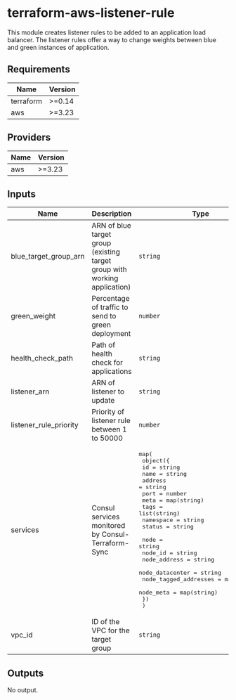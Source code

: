 # terraform-aws-listener-rule

This module creates listener rules to be added to
an application load balancer. The listener rules offer a way to
change weights between blue and green instances of application.

## Requirements

| Name | Version |
|------|---------|
| terraform | >=0.14 |
| aws | >=3.23 |

## Providers

| Name | Version |
|------|---------|
| aws | >=3.23 |

## Inputs

| Name | Description | Type | Default | Required |
|------|-------------|------|---------|:--------:|
| blue\_target\_group\_arn | ARN of blue target group (existing target group with working application) | `string` | n/a | yes |
| green\_weight | Percentage of traffic to send to green deployment | `number` | `0` | no |
| health\_check\_path | Path of health check for applications | `string` | n/a | yes |
| listener\_arn | ARN of listener to update | `string` | n/a | yes |
| listener\_rule\_priority | Priority of listener rule between 1 to 50000 | `number` | `1` | no |
| services | Consul services monitored by Consul-Terraform-Sync | <pre>map(<br>    object({<br>      id        = string<br>      name      = string<br>      address   = string<br>      port      = number<br>      meta      = map(string)<br>      tags      = list(string)<br>      namespace = string<br>      status    = string<br><br>      node                  = string<br>      node_id               = string<br>      node_address          = string<br>      node_datacenter       = string<br>      node_tagged_addresses = map(string)<br>      node_meta             = map(string)<br>    })<br>  )</pre> | n/a | yes |
| vpc\_id | ID of the VPC for the target group | `string` | n/a | yes |

## Outputs

No output.

